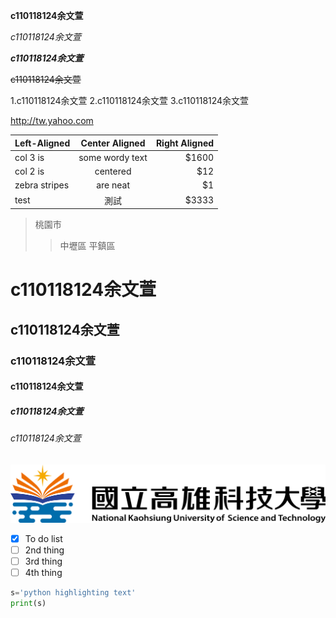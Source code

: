 **c110118124余文萱**

*c110118124余文萱*

***c110118124余文萱***

~~c110118124余文萱~~

1.c110118124余文萱
2.c110118124余文萱
3.c110118124余文萱

<http://tw.yahoo.com>

| Left-Aligned| Center Aligned | Right Aligned |
|:------------ |:--------------:|-----:|
|col 3 is      |some wordy text |$1600 |
|col 2 is      | centered       |$12   |
|zebra stripes | are neat       |$1    |
|test  |  測試   | $3333 |

>桃園市
>>中壢區
>>平鎮區

# c110118124余文萱
## c110118124余文萱
### c110118124余文萱
#### c110118124余文萱
##### c110118124余文萱
###### c110118124余文萱

![NKUST](nkust.PNG)

- [x] To do list
- [ ] 2nd thing
- [ ] 3rd thing
- [ ] 4th thing
      
```python
s='python highlighting text'
print(s)
```

